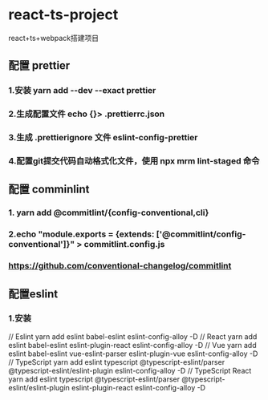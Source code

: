 # react-ts-project
react+ts+webpack搭建项目

## 配置 prettier
### 1.安装 yarn add --dev --exact prettier
### 2.生成配置文件 echo {}> .prettierrc.json
### 3.生成 .prettierignore 文件  eslint-config-prettier
### 4.配置git提交代码自动格式化文件，使用 npx mrm lint-staged 命令

## 配置 comminlint
### 1. yarn add @commitlint/{config-conventional,cli}
### 2.echo "module.exports = {extends: ['@commitlint/config-conventional']}" > commitlint.config.js

### https://github.com/conventional-changelog/commitlint

## 配置eslint
### 1.安装 

// Eslint
yarn add eslint babel-eslint eslint-config-alloy -D
// React
yarn add eslint babel-eslint eslint-plugin-react eslint-config-alloy -D
// Vue
yarn add eslint babel-eslint vue-eslint-parser eslint-plugin-vue eslint-config-alloy -D
// TypeScript
yarn add eslint typescript @typescript-eslint/parser @typescript-eslint/eslint-plugin eslint-config-alloy -D
// TypeScript React
yarn add eslint typescript @typescript-eslint/parser @typescript-eslint/eslint-plugin eslint-plugin-react eslint-config-alloy -D
